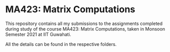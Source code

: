 # MA423: Matrix Computations
This repository contains all my submissions to the assignments completed during study of the course MA423: Matrix Computations, taken in Monsoon Semester 2021 at IIT Guwahati.

All the details can be found in the respective folders.